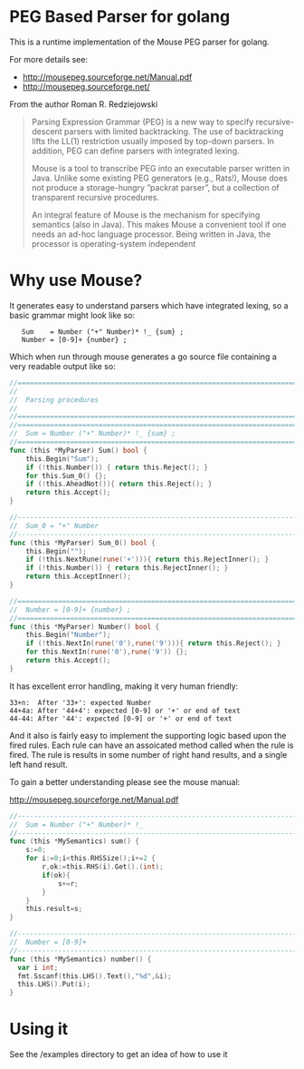 # PEG Based Parser for golang

This is a runtime implementation of the Mouse PEG parser for golang. 

For more details see:

 * http://mousepeg.sourceforge.net/Manual.pdf
 * http://mousepeg.sourceforge.net/

From the author Roman R. Redziejowski

> Parsing Expression Grammar (PEG) is a new way to specify recursive-descent parsers with
> limited backtracking. The use of backtracking lifts the LL(1) restriction usually imposed by
> top-down parsers. In addition, PEG can define parsers with integrated lexing.
>
> Mouse is a tool to transcribe PEG into an executable parser written in Java. Unlike some
> existing PEG generators (e.g., Rats!), Mouse does not produce a storage-hungry ”packrat
> parser”, but a collection of transparent recursive procedures.
>
> An integral feature of Mouse is the mechanism for specifying semantics (also in Java). This
> makes Mouse a convenient tool if one needs an ad-hoc language processor. Being written in
> Java, the processor is operating-system independent

# Why use Mouse?

It generates easy to understand parsers which have integrated lexing, so a basic grammar
might look like so:

```
   Sum    = Number ("+" Number)* !_ {sum} ;
   Number = [0-9]+ {number} ;
``` 

Which when run through mouse generates a go source file containing a very readable
output like so:

```go
//=========================================================================
//
//  Parsing procedures
//
//=========================================================================
//=======================================================================
//  Sum = Number ("+" Number)* !_ {sum} ;
//=======================================================================
func (this *MyParser) Sum() bool {
	this.Begin("Sum");
	if (!this.Number()) { return this.Reject(); }
	for this.Sum_0() {};
	if (!this.AheadNot()){ return this.Reject(); }
	return this.Accept();
}

//---------------------------------------------------------------------
//  Sum_0 = "+" Number
//---------------------------------------------------------------------
func (this *MyParser) Sum_0() bool {
	this.Begin("");
	if (!this.NextRune(rune('+'))){ return this.RejectInner(); }
	if (!this.Number()) { return this.RejectInner(); }
	return this.AcceptInner();
}

//=======================================================================
//  Number = [0-9]+ {number} ;
//=======================================================================
func (this *MyParser) Number() bool {
	this.Begin("Number");
	if (!this.NextIn(rune('0'),rune('9'))){ return this.Reject(); }
	for this.NextIn(rune('0'),rune('9')) {};
	return this.Accept();
}
```

It has excellent error handling, making it very human friendly:

```
33+n:  After '33+': expected Number
44+4a: After '44+4': expected [0-9] or '+' or end of text
44-44: After '44': expected [0-9] or '+' or end of text
```

And it also is fairly easy to implement the supporting logic 
based upon the fired rules. Each rule can have an assoicated
method called when the rule is fired. The rule is results in some
number of right hand results, and a single left hand result. 

To gain a better understanding please see the mouse manual:

http://mousepeg.sourceforge.net/Manual.pdf

```go
//---------------------------------------------------------------------
//  Sum = Number ("+" Number)* !_
//---------------------------------------------------------------------
func (this *MySemantics) sum() {
	s:=0;
	for i:=0;i<this.RHSSize();i+=2 {
		r,ok:=this.RHS(i).Get().(int);
		if(ok){
			s+=r;
		}
	}
	this.result=s;
}

//---------------------------------------------------------------------
//  Number = [0-9]+
//---------------------------------------------------------------------
func (this *MySemantics) number() {
  var i int;
  fmt.Sscanf(this.LHS().Text(),"%d",&i);
  this.LHS().Put(i);
}
```

# Using it
	
See the /examples directory to get an idea of how to use it

